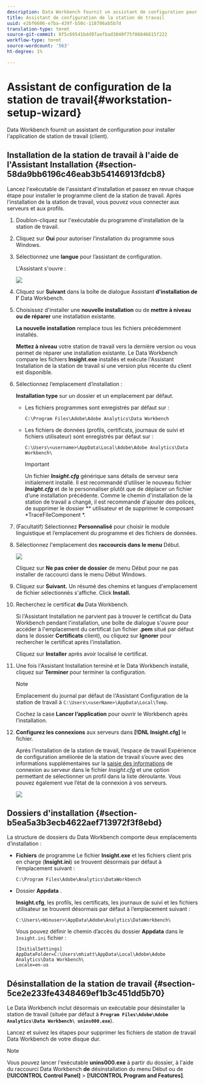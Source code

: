 ```yaml
---
description: Data Workbench fournit un assistant de configuration pour installer l'application de station de travail (client).
title: Assistant de configuration de la station de travail
uuid: e2bf6606-e7ba-439f-b50c-118706ab5b7d
translation-type: tm+mt
source-git-commit: 8f5c69541bdd97aefbad3840f75f06846615f222
workflow-type: tm+mt
source-wordcount: '563'
ht-degree: 1%

---
```



# Assistant de configuration de la station de travail{#workstation-setup-wizard}

Data Workbench fournit un assistant de configuration pour installer l&#39;application de station de travail (client).

## Installation de la station de travail à l&#39;aide de l&#39;Assistant Installation {#section-58da9bb6196c46eab3b54146913fdcb8}

Lancez l&#39;exécutable de l&#39;assistant d&#39;installation et passez en revue chaque étape pour installer le programme client de la station de travail. Après l&#39;installation de la station de travail, vous pouvez vous connecter aux serveurs et aux profils.

1. Doublon-cliquez sur l&#39;exécutable du programme d&#39;installation de la station de travail.
1. Cliquez sur **Oui** pour autoriser l’installation du programme sous Windows.
1. Sélectionnez une **langue** pour l’assistant de configuration.

   L&#39;Assistant s&#39;ouvre :

   ![](assets/6_4_workstation_wizard.png)

1. Cliquez sur **Suivant** dans la boîte de dialogue Assistant **d&#39;installation de l&#39;** Data Workbench.

1. Choisissez d&#39;installer une **nouvelle installation** ou de **mettre à niveau ou de réparer** une installation existante.

   **La nouvelle installation** remplace tous les fichiers précédemment installés.

   **Mettez à niveau** votre station de travail vers la dernière version ou vous permet de réparer une installation existante. Le Data Workbench compare les fichiers **Insight.exe** installés et exécute l&#39;Assistant Installation de la station de travail si une version plus récente du client est disponible.

1. Sélectionnez l’emplacement d’installation :

   **Installation type** sur un dossier et un emplacement par défaut.

   * Les fichiers programmes sont enregistrés par défaut sur :

      ```
      C:\Program Files\Adobe\Adobe Analytics\Data Workbench
      ```

   * Les fichiers de données (profils, certificats, journaux de suivi et fichiers utilisateur) sont enregistrés par défaut sur :

      ```
      C:\Users\<username>\AppData\Local\Adobe\Adobe Analytics\Data Workbench\
      ```

      >[!IMPORTANT]
      >
      >Un fichier ***Insight.cfg*** générique sans détails de serveur sera initialement installé. Il est recommandé d’utiliser le nouveau fichier ***Insight.cfg*** et de le personnaliser plutôt que de déplacer un fichier d’une installation précédente. Comme le chemin d&#39;installation de la station de travail a changé, il est recommandé d&#39;ajouter des polices, de supprimer le dossier ** utilisateur et de supprimer le composant *TraceFileComponent *.

1. (Facultatif) Sélectionnez **Personnalisé** pour choisir le module linguistique et l’emplacement du programme et des fichiers de données.
1. Sélectionnez l&#39;emplacement des **raccourcis dans le menu** Début.

   ![](assets/6_4_workstation_wizard_folder.png)

   Cliquez sur **Ne pas créer de dossier** de menu Début pour ne pas installer de raccourci dans le menu Début Windows.

1. Cliquez sur **Suivant.** Un résumé des chemins et langues d&#39;emplacement de fichier sélectionnés s&#39;affiche. Click **Install.**

1. Recherchez le certificat **du** Data Workbench.

   Si l&#39;Assistant Installation ne parvient pas à trouver le certificat du Data Workbench pendant l&#39;installation, une boîte de dialogue s&#39;ouvre pour accéder à l&#39;emplacement du certificat (un fichier **.pem** situé par défaut dans le dossier **Certificats** client), ou cliquez sur **Ignorer** pour rechercher le certificat après l&#39;installation.

   Cliquez sur **Installer** après avoir localisé le certificat.

1. Une fois l&#39;Assistant Installation terminé et le Data Workbench installé, cliquez sur **Terminer** pour terminer la configuration.

   >[!NOTE]
   >
   >Emplacement du journal par défaut de l&#39;Assistant Configuration de la station de travail à `C:\Users\<userName>\AppData\Local\Temp`.

   Cochez la case **Lancer l’application** pour ouvrir le Workbench après l’installation.

1. **Configurez les connexions** aux serveurs dans **[!DNL Insight.cfg]** le fichier.

   Après l’installation de la station de travail, l’espace de travail Expérience de configuration améliorée de la station de travail s’ouvre avec des informations supplémentaires sur la [saisie des informations](/help/home/c-get-started/c-insght-config-param.md) de connexion au serveur dans le fichier *Insight.cfg* et une option permettant de sélectionner un profil dans la liste déroulante. Vous pouvez également vue l’état de la connexion à vos serveurs.

   ![](assets/6_4_workstation_install_conf_conn.png)

## Dossiers d&#39;installation {#section-b5ea5a3b3ecb4622aef713972f3f8ebd}

La structure de dossiers du Data Workbench comporte deux emplacements d’installation :

* **Fichiers** de programme Le fichier **Insight.exe** et les fichiers client pris en charge (**Insight.ini**) se trouvent désormais par défaut à l’emplacement suivant :

   ```
   C:\Program Files\Adobe\Analytics\DataWorkbench
   ```

* Dossier **Appdata** .

   **Insight.cfg**, les profils, les certificats, les journaux de suivi et les fichiers utilisateur se trouvent désormais par défaut à l’emplacement suivant :

   ```
   C:\Users\<Winuser>\AppData\Adobe\Analytics\DataWorkbench\ 
   ```

   Vous pouvez définir le chemin d’accès du dossier **Appdata** dans le `Insight.ini` fichier :

   ```
   [InitialSettings] 
   AppDataFolder=C:\Users\mhiatt\AppData\Local\Adobe\Adobe Analytics\Data Workbench\ 
   Locale=en-us
   ```

## Désinstallation de la station de travail {#section-5ce2e233fe4348469ef1b3c451dd5b70}

Le Data Workbench inclut désormais un exécutable pour désinstaller la station de travail (située par défaut à **`Program Files\Adobe\Adobe Analytics\Data Workbench\ unins000.exe`**).

Lancez et suivez les étapes pour supprimer les fichiers de station de travail Data Workbench de votre disque dur.

>[!NOTE]
>
>Vous pouvez lancer l&#39;exécutable **unins000.exe** à partir du dossier, à l&#39;aide du raccourci Data Workbench **de** désinstallation du menu Début ou de **[!UICONTROL Control Panel]** > **[!UICONTROL Program and Features]**.
